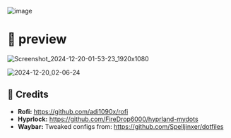 ![image](https://github.com/user-attachments/assets/8043995b-407a-4372-8594-2cf23bfe19be)

# 🍚 preview

![Screenshot_2024-12-20-01-53-23_1920x1080](https://github.com/user-attachments/assets/b6e9011e-85e0-448a-b318-074933d4d0e6)

![2024-12-20_02-06-24](https://github.com/user-attachments/assets/4eaceac7-19f8-4f87-bb97-22e13cd2dd3c)

## 📝 Credits

- <b>Rofi:</b> https://github.com/adi1090x/rofi
- <b>Hyprlock:</b> https://github.com/FireDrop6000/hyprland-mydots
- <b>Waybar:</b> Tweaked configs from: https://github.com/Spelljinxer/dotfiles
